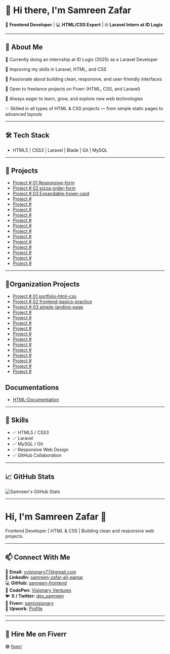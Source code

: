 # 👋 Hi there, I'm Samreen Zafar

🎯 **Frontend Developer** | 💻 **HTML/CSS Expert** | 🌐 **Laravel Intern at ID Logix**

---

## 🔎 About Me

🔭 Currently doing an internship at ID Logix (2025) as a Laravel Developer

🌱 Improving my skills in Laravel, HTML, and CSS

💬 Passionate about building clean, responsive, and user-friendly interfaces

💼 Open to freelance projects on Fiverr (HTML, CSS, and Laravel)

🧠 Always eager to learn, grow, and explore new web technologies

✨ Skilled in all types of HTML & CSS projects — from simple static pages to advanced layouts 

---

## 🛠️ Tech Stack

- HTML5 | CSS3 | Laravel | Blade | Git | MySQL

---

## 🚀 Projects

- [Project # 01 Responsive-form ](https://github.com/samreen-frontend/Responsive-form)
- [Project # 02 pizza-order-form ](https://github.com/samreen-frontend/pizza-order-form)
- [Project # 03 Expandable-hover-card ](https://github.com/samreen-frontend/Expandable-hover-card)
- [Project #  ]()
- [Project #  ]()
- [Project #  ]()
- [Project #  ]()
- [Project #  ]()
- [Project #  ]()
- [Project # ]()
- [Project # ]()
- [Project #  ]()
- [Project # ]()
- [Project #  ]()
- [Project #  ]()
- [Project # ]()

---

## 🚀Organization Projects

- [Project # 01 portfolio-html-css ](https://github.com/samreen-webstudio/portfolio-html-css)
- [Project # 02 frontend-basics-practice ](https://github.com/samreen-webstudio/frontend-basics-practice)
- [Project # 03 simple-landing-page ](https://github.com/samreen-webstudio/simple-landing-page)
- [Project #  ]()
- [Project #  ]()
- [Project #  ]()
- [Project #  ]()
- [Project # ]()
- [Project # ]()
- [Project #  ]()
- [Project # ]()
- [Project # ]()
- [Project # ]()
- [Project # ]()
- [Project #  ]()


## Documentations

- [HTML-Documentation ](https://github.com/samreen-frontend/HTML-Documentation)

---

## 🧠 Skills

- ✅ HTML5 / CSS3
- ✅ Laravel 
- ✅ MySQL / Git
- ✅ Responsive Web Design
- ✅ GitHub Collaboration
---

## 📈 GitHub Stats

![Samreen's GitHub Stats](https://github-readme-stats.vercel.app/api?username=samreen-frontend&show_icons=true&theme=default)

---

# Hi, I'm Samreen Zafar 👋

Frontend Developer | HTML & CSS | Building clean and responsive web projects.

---

## 📫 Connect With Me

📧 **Email:** [vvisionary77@gmail.com](mailto:vvisionary77@gmail.com)  
💼 **LinkedIn:** [samreen-zafar-ali-qamar](https://www.linkedin.com/in/samreen-zafar-ali-qamar-6b1a97371/)  
💻 **GitHub:** [samreen-frontend](https://github.com/samreen-frontend)  
🎨 **CodePen:** [Visionary Ventures](https://codepen.io/Visionary-Ventures/pens/public?cursor=ZD0wJm89MSZwPTEmdj04NDAzMDExNA==)  
🐦 **X / Twitter:** [dev_samreen](https://x.com/dev_samreen)  
🎯 **Fiverr:** [samivisionary](https://www.fiverr.com/samivisionary/buying?source=avatar_menu_profile)  
💼 **Upwork:** [Profile](https://www.upwork.com/freelancers/~01f2046f69f60b4bdb)


---
---

## 🎯 Hire Me on Fiverr

🟢 [fiverr]()
